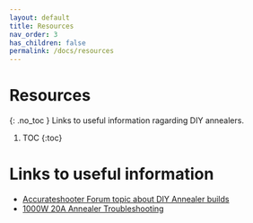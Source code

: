 ```yaml
---
layout: default
title: Resources
nav_order: 3
has_children: false
permalink: /docs/resources
---
```


# Resources
{: .no_toc }
Links to useful information ragarding DIY annealers.

1. TOC
{:toc}

# Links to useful information
 - <a href="https://forum.accurateshooter.com/threads/induction-brass-annealer-redux.3908353/" target="_blank">Accurateshooter Forum topic about DIY Annealer builds</a>
- <a href="https://spaco.org/Blacksmithing/ZVSInductionHeater/1000Watt12to48VoltZVSInductionHeaterTroubleshootingGuide.htm" target="_blank">1000W 20A Annealer Troubleshooting</a>